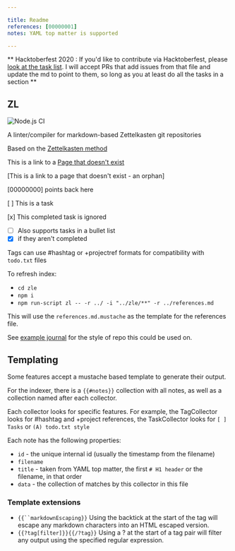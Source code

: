 ```yaml
---

title: Readme
references: [00000001]
notes: YAML top matter is supported

---
```


** Hacktoberfest 2020 : If you'd like to contribute via Hacktoberfest, please [look at the task list](tasks.md). I will accept PRs that add issues from that file and update the md to point to them, so long as you at least do all the tasks in a section **

## ZL

![Node.js CI](https://github.com/zettel-lint/zettel-lint/workflows/Node.js%20CI/badge.svg)

A linter/compiler for markdown-based Zettelkasten git repositories

Based on the [Zettelkasten method](https://zettelkasten.de/)

This is a link to a [Page that doesn't exist](404.md)

[This is a link to a page that doesn't exist - an orphan]

[00000000] points back here

[ ] This is a task

[x] This completed task is ignored

* [ ] Also supports tasks in a bullet list
* [x] if they aren't completed

Tags can use #hashtag or +projectref formats for compatibility with `todo.txt` files

To refresh index:

* `cd zle`
* `npm i`
* `npm run-script zl -- -r ../ -i "../zle/**" -r ../references.md`

This will use the `references.md.mustache` as the template for the references file.

See [example journal](https://github.com/zettel-lint/example) for the style of repo this could be used on.

## Templating

Some features accept a mustache based template to generate their output.

For the indexer, there is a `{{#notes}}` collection with all notes, as well as a collection named after each collector.

Each collector looks for specific features. For example, the TagCollector looks for #hashtag and +project references, the TaskCollector looks for `[ ] Tasks` or `(A) todo.txt style`

Each note has the following properties:

* `id` - the unique internal id (usually the timestamp from the filename)
* `filename`
* `title` - taken from YAML top matter, the first `# H1 header` or the filename, in that order
* `data` - the collection of matches by this collector in this file 

### Template extensions

* `{{``markdownEscaping}}` Using the backtick at the start of the tag will escape any markdown characters into an HTML escaped version.
* `{{?tag[filter]}}{{/?tag}}` Using a ? at the start of a tag pair will filter any output using the specified regular expression.
